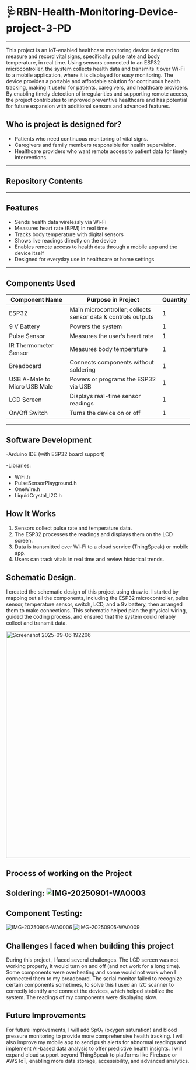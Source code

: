 # 🩺RBN-Health-Monitoring-Device-project-3-PD
---
This project is an IoT-enabled healthcare monitoring device designed to measure and record vital signs, specifically pulse rate and body temperature, in real time. Using sensors connected to an ESP32 microcontroller, the system collects health data and transmits it over Wi-Fi to a mobile application, where it is displayed for easy monitoring. The device provides a portable and affordable solution for continuous health tracking, making it useful for patients, caregivers, and healthcare providers. By enabling timely detection of irregularities and supporting remote access, the project contributes to improved preventive healthcare and has potential for future expansion with additional sensors and advanced features.

## Who is project is designed for?
- Patients who need continuous monitoring of vital signs.
- Caregivers and family members responsible for health supervision.
- Healthcare providers who want remote access to patient data for timely interventions.
---


## Repository Contents

---
## Features

- Sends health data wirelessly via Wi-Fi
- Measures heart rate (BPM) in real time
- Tracks body temperature with digital sensors
-  Shows live readings directly on the device
- Enables remote access to health data through a mobile app and the device itself
- Designed for everyday use in healthcare or home settings
---
## Components Used
| Component Name               | Purpose in Project                                            | Quantity |
| ---------------------------- | ------------------------------------------------------------- | -------- |
| ESP32                        | Main microcontroller; collects sensor data & controls outputs | 1        |
| 9 V Battery                  | Powers the system                                             | 1        |
| Pulse Sensor                 | Measures the user’s heart rate                                | 1        |
| IR Thermometer Sensor        | Measures body temperature                                     | 1        |
| Breadboard                   | Connects components without soldering                         | 1        |
| USB A-Male to Micro USB Male | Powers or programs the ESP32 via USB                          | 1        |
| LCD Screen                   | Displays real-time sensor readings                            | 1        |
| On/Off Switch                | Turns the device on or off                                    | 1        |

---

## Software Development
-Arduino IDE (with ESP32 board support)

-Libraries:
- WiFi.h
- PulseSensorPlayground.h
- OneWire.h
- LiquidCrystal_I2C.h
  
## How It Works
1. Sensors collect pulse rate and temperature data.
2. The ESP32 processes the readings and displays them on the LCD screen.
3. Data is transmitted over Wi-Fi to a cloud service (ThingSpeak) or mobile app.
4. Users can track vitals in real time and review historical trends.

## Schematic Design. 
I created  the schematic design of this project using draw.io. I started by mapping out all the components, including the ESP32 microcontroller, pulse sensor, temperature sensor, switch, LCD, and a 9v battery, then arranged them to make connections. This schematic helped plan the physical wiring, guided the coding process, and ensured that the system could reliably collect and transmit data.

<img width="1117" height="620" alt="Screenshot 2025-09-06 192206" src="https://github.com/user-attachments/assets/9bfbd855-af8f-4252-8542-5281151fc399" />

## Process of working on the Project
Soldering:
![IMG-20250901-WA0003](https://github.com/user-attachments/assets/201fd625-8291-4feb-a062-81e06e1ba877) 
---
Component Testing:
---
![IMG-20250905-WA0006](https://github.com/user-attachments/assets/38d5bf0b-ecc3-4149-ab6e-30b127555615) ![IMG-20250905-WA0009](https://github.com/user-attachments/assets/ad44780d-0bfd-4865-8fd2-258017accac9)


## Challenges I faced when building this project
During this project, I faced several challenges. The LCD screen was not working properly, it would turn on and off (and not work for a long time). Some components were overheating and some would not work when I connected them to my breadboard. The serial monitor failed to recognize certain components sometimes, to solve this I used an I2C scanner to correctly identify and connect the devices, which helped stabilize the system. The readings of my components were displaying slow.

## Future Improvements
For future improvements, I will add SpO₂ (oxygen saturation) and blood pressure monitoring to provide more comprehensive health tracking. I will also improve my mobile app to send push alerts for abnormal readings and implement AI-based data analysis to offer predictive health insights. I will expand cloud support beyond ThingSpeak to platforms like Firebase or AWS IoT, enabling more data storage, accessibility, and advanced analytics.
